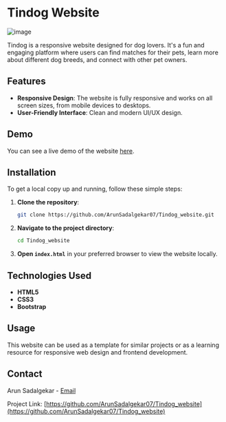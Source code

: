 # Tindog Website

![image](https://github.com/user-attachments/assets/5263aa00-a48a-4241-bbd2-e895fbc8d459)


Tindog is a responsive website designed for dog lovers. It's a fun and engaging platform where users can find matches for their pets, learn more about different dog breeds, and connect with other pet owners.

## Features

- **Responsive Design**: The website is fully responsive and works on all screen sizes, from mobile devices to desktops.
- **User-Friendly Interface**: Clean and modern UI/UX design.

## Demo

You can see a live demo of the website [here](https://arunsadalgekar07.github.io/Tindog_website/).

## Installation

To get a local copy up and running, follow these simple steps:

1. **Clone the repository**:
    ```bash
    git clone https://github.com/ArunSadalgekar07/Tindog_website.git
    ```

2. **Navigate to the project directory**:
    ```bash
    cd Tindog_website
    ```

3. **Open `index.html`** in your preferred browser to view the website locally.

## Technologies Used

- **HTML5**
- **CSS3**
- **Bootstrap**

## Usage

This website can be used as a template for similar projects or as a learning resource for responsive web design and frontend development.


## Contact

Arun Sadalgekar - [Email](mailto:arunsadalgekar07@gmail.com)

Project Link: [https://github.com/ArunSadalgekar07/Tindog_website](https://github.com/ArunSadalgekar07/Tindog_website)

